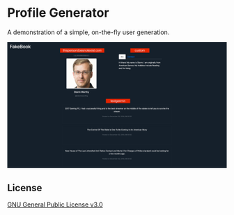 # Profile Generator

A demonstration of a simple, on-the-fly user generation.

![Generated Profile](./demo/generated-profile.png)

## License

[GNU General Public License v3.0](LICENSE)
